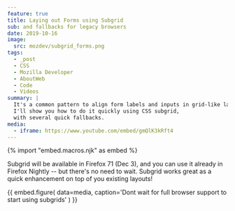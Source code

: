 ```yaml
---
feature: true
title: Laying out Forms using Subgrid
sub: and fallbacks for legacy browsers
date: 2019-10-16
image:
  src: mozdev/subgrid_forms.png
tags:
  - _post
  - CSS
  - Mozilla Developer
  - AboutWeb
  - Code
  - Videos
summary: |
  It's a common pattern to align form labels and inputs in grid-like layout.
  I'll show you how to do it quickly using CSS subgrid,
  with several quick fallbacks.
media:
  - iframe: https://www.youtube.com/embed/gmQlK3kRft4
---
```

{% import "embed.macros.njk" as embed %}

Subgrid will be available in Firefox 71 (Dec 3),
and you can use it already in Firefox Nightly --
but there's no need to wait.
Subgrid works great as a quick enhancement on top of you existing layouts!

{{ embed.figure(
  data=media,
  caption='Dont wait for full browser support to start using subgrids'
) }}
